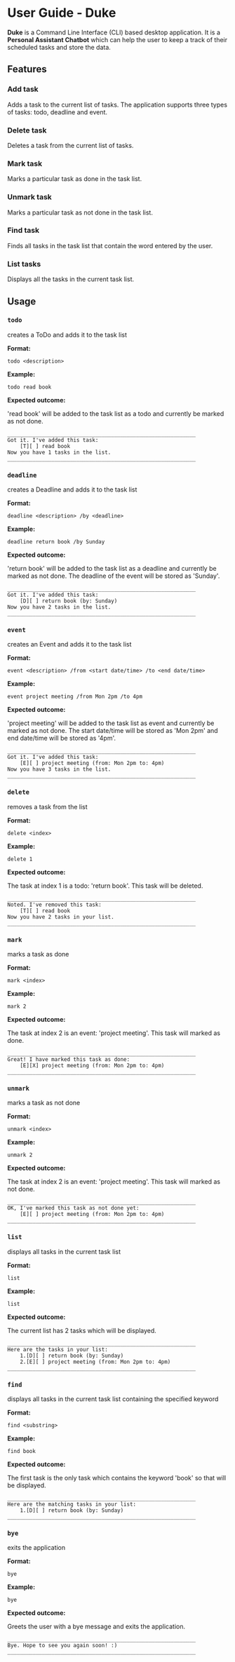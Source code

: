 # User Guide - Duke

**Duke** is a Command Line Interface (CLI) based desktop application. It is a **Personal Assistant Chatbot** which can help the user to keep a track of their scheduled tasks and store the data.

## Features 

### Add task

Adds a task to the current list of tasks. The application supports three types of tasks: todo, deadline and event.

### Delete task

Deletes a task from the current list of tasks.

### Mark task

Marks a particular task as done in the task list.

### Unmark task

Marks a particular task as not done in the task list.

### Find task

Finds all tasks in the task list that contain the word entered by the user.

### List tasks 

Displays all the tasks in the current task list.

## Usage

### `todo`
creates a ToDo and adds it to the task list

**Format:**

`todo <description>`

**Example:**

`todo read book`

**Expected outcome:**

'read book' will be added to the task list as a todo and currently be marked as not done.
```
____________________________________________________________
Got it. I've added this task:
	[T][ ] read book
Now you have 1 tasks in the list.
____________________________________________________________
```

### `deadline`
creates a Deadline and adds it to the task list

**Format:**

`deadline <description> /by <deadline>`

**Example:**

`deadline return book /by Sunday`

**Expected outcome:**

'return book' will be added to the task list as a deadline and currently be marked as not done. The deadline of the event will be stored as 'Sunday'.
```
____________________________________________________________
Got it. I've added this task:
	[D][ ] return book (by: Sunday)
Now you have 2 tasks in the list.
____________________________________________________________
```
### `event`
creates an Event and adds it to the task list

**Format:**

`event <description> /from <start date/time> /to <end date/time>`

**Example:**

`event project meeting /from Mon 2pm /to 4pm`

**Expected outcome:**

'project meeting' will be added to the task list as event and currently be marked as not done. The start date/time will be stored as 'Mon 2pm' and end date/time will be stored as '4pm'.
```
____________________________________________________________
Got it. I've added this task:
	[E][ ] project meeting (from: Mon 2pm to: 4pm)
Now you have 3 tasks in the list.
____________________________________________________________
```
### `delete`
removes a task from the list

**Format:**

`delete <index>`

**Example:**

`delete 1`

**Expected outcome:**

The task at index 1 is a todo: 'return book'. This task will be deleted.
```
____________________________________________________________
Noted. I've removed this task:
	[T][ ] read book
Now you have 2 tasks in your list.
____________________________________________________________
```
### `mark`
marks a task as done

**Format:**

`mark <index>`

**Example:**

`mark 2`

**Expected outcome:**

The task at index 2 is an event: 'project meeting'. This task will marked as done.
```
____________________________________________________________
Great! I have marked this task as done:
	[E][X] project meeting (from: Mon 2pm to: 4pm)
____________________________________________________________
```
### `unmark`
marks a task as not done

**Format:**

`unmark <index>`

**Example:**

`unmark 2`

**Expected outcome:**

The task at index 2 is an event: 'project meeting'. This task will marked as not done.
```
____________________________________________________________
OK, I've marked this task as not done yet:
	[E][ ] project meeting (from: Mon 2pm to: 4pm)
____________________________________________________________
```
### `list`
displays all tasks in the current task list

**Format:**

`list`

**Example:**

`list`

**Expected outcome:**

The current list has 2 tasks which will be displayed.
```
____________________________________________________________
Here are the tasks in your list:
	1.[D][ ] return book (by: Sunday)
	2.[E][ ] project meeting (from: Mon 2pm to: 4pm)
____________________________________________________________
```
### `find`
displays all tasks in the current task list containing the specified keyword

**Format:**

`find <substring>`

**Example:**

`find book`

**Expected outcome:**

The first task is the only task which contains the keyword 'book' so that will be displayed.
```
____________________________________________________________
Here are the matching tasks in your list:
	1.[D][ ] return book (by: Sunday)
____________________________________________________________
```
### `bye`
exits the application

**Format:**

`bye`

**Example:**

`bye`

**Expected outcome:**

Greets the user with a bye message and exits the application.
```
____________________________________________________________
Bye. Hope to see you again soon! :)
____________________________________________________________
```